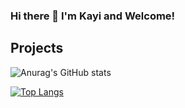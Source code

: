 ### Hi there 👋 I'm Kayi and Welcome!

## Projects





<!--
**KayiLeung/KayiLeung** is a ✨ _special_ ✨ repository because its `README.md` (this file) appears on your GitHub profile.

Here are some ideas to get you started:

- 🔭 I’m currently working on ...
- 🌱 I’m currently learning ...
- 👯 I’m looking to collaborate on ...
- 🤔 I’m looking for help with ...
- 💬 Ask me about ...
- 📫 How to reach me: ...
- 😄 Pronouns: ...
- ⚡ Fun fact: ...
-->

![Anurag's GitHub stats](https://github-readme-stats.vercel.app/api?username=KayiLeung&show_icons=true&theme=onedark)

[![Top Langs](https://github-readme-stats.vercel.app/api/top-langs/?username=KayiLeung&layout=compact)](https://github.com/anuraghazra/github-readme-stats)
